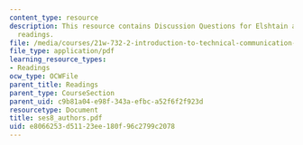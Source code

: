 ```yaml
---
content_type: resource
description: This resource contains Discussion Questions for Elshtain and Karpati
  readings.
file: /media/courses/21w-732-2-introduction-to-technical-communication-ethics-in-science-and-technology-fall-2006/e8066253d51123ee180f96c2799c2078_ses8_authors.pdf
file_type: application/pdf
learning_resource_types:
- Readings
ocw_type: OCWFile
parent_title: Readings
parent_type: CourseSection
parent_uid: c9b81a04-e98f-343a-efbc-a52f6f2f923d
resourcetype: Document
title: ses8_authors.pdf
uid: e8066253-d511-23ee-180f-96c2799c2078
---
```


